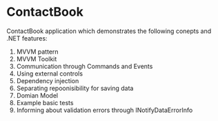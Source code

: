 # ContactBook
ContactBook application which demonstrates the following conepts and .NET features:

1. MVVM pattern
2. MVVM Toolkit 
2. Communication through Commands and Events
3. Using external controls
4. Dependency injection
5. Separating repoonisibility for saving data 
6. Domian Model
7. Example basic tests
8. Informing about validation errors through INotifyDataErrorInfo
